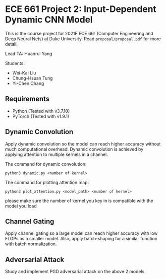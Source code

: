 # ECE 661 Project 2: Input-Dependent Dynamic CNN Model

This is the course project for 2021F ECE 661 (Computer Engineering and Deep Neural Nets) at Duke University.
Read `proposal/proposal.pdf` for more detail.

Lead TA: Huanrui Yang

Students:
- Wei-Kai Liu
- Chung-Hsuan Tung
- Yi-Chen Chang
## Requirements
- Python (Tested with v3.7.10)
- PyTorch (Tested with v1.9.1)
## Dynamic Convolution

Apply dynamic convolution so the model can reach higher accuracy without much computational overhead.
Dynamic convolution is achieved by applying attention to multiple kernels in a channel. 

The command for dynamic convolution:
```
python3 dynamic.py <number of kernel>
```
The command for plotting attention map:
```
python3 plot_attention.py <model_path> <number of kernel>
```
  please make sure the number of kernel you key in is compatible with the model you load


## Channel Gating

Apply channel gating so a large model can reach higher accuracy with low FLOPs as a smaller model.
Also, apply batch-shaping for a similar function with batch normalization. 

## Adversarial Attack

Study and implement PGD adversarial attack on the above 2 models.
